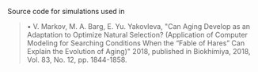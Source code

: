 Source code for simulations used in
> •	V. Markov, M. A. Barg, E. Yu. Yakovleva, "Can Aging Develop as an Adaptation to Optimize Natural Selection? (Application of Computer Modeling for Searching Conditions When the “Fable of Hares” Can Explain the Evolution of Aging)" 2018, published in Biokhimiya, 2018, Vol. 83, No. 12, pp. 1844-1858. 


